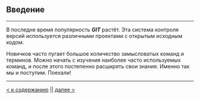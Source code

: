 ## **Введение**
 ---

 В последне время популярность ***GIT*** растёт. Эта система контроля версий используется различными проектами с открытым исходным кодом.

Новичков часто пугает большое количество замысловатых команд и терминов.  Можно начать с изучения наиболее часто используемых команд, и после этого постепенно расширять свои знания. Именно так мы и поступим. Поехали!

 ---
[< к содержанию](./readme.md) || [далее >](./wtf.md)


